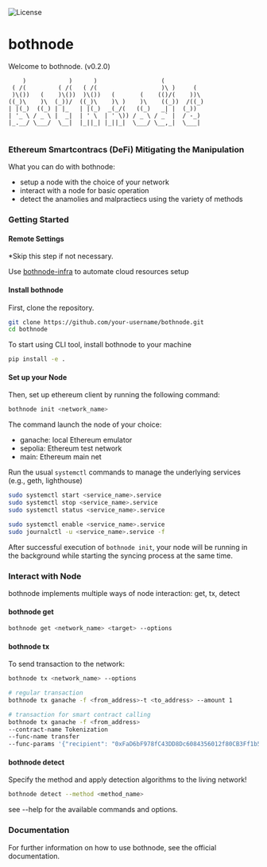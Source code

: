 ![License](https://img.shields.io/badge/license-MIT-blue.svg)

# bothnode
Welcome to bothnode. (v0.2.0)
```                                                                                              
    )            )      )                  (            
 ( /(         ( /(   ( /(                  )\ )     (   
 )\())   (    )\())  )\())   (       (    (()/(    ))\  
((_)\    )\  (_))/  ((_)\    )\ )    )\    ((_))  /((_) 
| |(_)  ((_) | |_   | |(_)  _(_/(   ((_)   _| |  (_))   
| '_ \ / _ \ |  _|  | ' \  | ' \)) / _ \ / _` |  / -_)  
|_.__/ \___/  \__|  |_||_| |_||_|  \___/ \__,_|  \___|  
                                                        
```

### Ethereum Smartcontracs (DeFi) Mitigating the Manipulation
What you can do with bothnode:
 - setup a node with the choice of your network
 - interact with a node for basic operation 
 - detect the anamolies and malpractiecs using the variety of methods

### Getting Started 
#### Remote Settings 
*Skip this step if not necessary.

Use [bothnode-infra](https://github.com/Utatistics/bothnode-infra/tree/main) to automate cloud resources setup 

#### Install bothnode
First, clone the repository. 
```bash
git clone https://github.com/your-username/bothnode.git
cd bothnode
```

To start using CLI tool, install bothnode to your machine 
```bash
pip install -e .
```

#### Set up your Node
Then, set up ethereum client by running the following command:
```bash
bothnode init <network_name>
```
The command launch the node of your choice: 
 - ganache: local Ethereum emulator
 - sepolia: Ethereum test network
 - main: Ethereum main net

Run the usual `systemctl` commands to manage the underlying services (e.g., geth, lighthouse)
```bash
sudo systemctl start <service_name>.service
sudo systemctl stop <service_name>.service
sudo systemctl status <service_name>.service

sudo systemctl enable <service_name>.service
sudo journalctl -u <service_name>.service -f
```


After successful execution of `bothnode init`, your node will be running in the background while starting the syncing process at the same time.

### Interact with Node
bothnode implements multiple ways of node interaction: get, tx, detect

#### bothnode get
```bash
bothnode get <network_name> <target> --options
```

#### bothnode tx
To send transaction to the network:
```bash
bothnode tx <network_name> --options

# regular transaction
bothnode tx ganache -f <from_address>-t <to_address> --amount 1

# transaction for smart contract calling
bothnode tx ganache -f <from_address>
--contract-name Tokenization
--func-name transfer
--func-params '{"recipient": "0xFaD6bF978fC43DD8Dc6084356012f80CB3Ff1b56", "amount": 1000}'
```

#### bothnode detect
Specify the method and apply detection algorithms to the living network!
```bash
bothnode detect --method <method_name>
```

see --help for the available commands and options.

### Documentation
For further information on how to use bothnode, see the official documentation.
